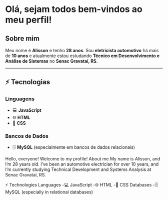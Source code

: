 # Olá, sejam todos bem-vindos ao meu perfil!



## Sobre mim
Meu nome é **Alisson** e tenho **28 anos**. Sou **eletricista automotivo** há mais de **10 anos** e atualmente estou estudando **Técnico em Desenvolvimento e Análise de Sistemas** no **Senac Gravataí, RS**.

---

## ⚡ Tecnologias
### Linguagens
- 💻 **JavaScript**
- 🌐 **HTML**
- 🎨 **CSS**

### Bancos de Dados
- 🗄️ **MySQL** (especialmente em bancos de dados relacionais)


Hello, everyone! Welcome to my profile!
About me
My name is Alisson, and I’m 28 years old. I’ve been an automotive electrician for over 10 years, and I’m currently studying Technical Development and Systems Analysis at Senac Gravataí, RS.

⚡ Technologies
Languages
-💻 JavaScript
-🌐 HTML
-🎨 CSS Databases
-🗄️ MySQL (especially in relational databases)

